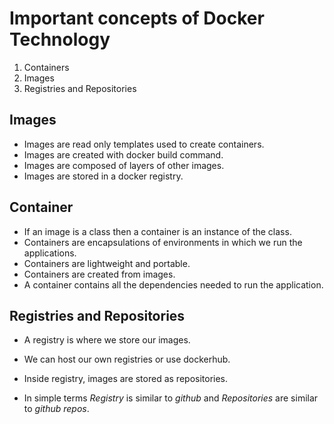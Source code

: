 # Important concepts of Docker Technology  

1.  Containers
2.  Images
3. Registries and Repositories


## Images

- Images are read only templates used to create containers.
- Images are created with docker build command.
- Images are composed of layers of other images.
- Images are stored in a docker registry.



## Container 

- If an image is a class then a container is an instance of the class.
- Containers are encapsulations of environments in which we run the applications.
- Containers are lightweight and portable.
- Containers are created from images.
- A container contains all the dependencies needed to run the application.  



## Registries and Repositories

- A registry is where we store our images.

- We can host our own registries or use dockerhub.

- Inside registry, images are stored as repositories.

- In simple terms *Registry* is similar to *github* and *Repositories* are similar to *github repos*.

  
